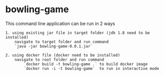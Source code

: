 # bowling-game
This command line application can be run in 2 ways

	1. using existing jar file in target folder	(jdk 1.8 need to be installed)
		navigate to target folder and run command 
		`java -jar bowling-game-0.0.1.jar`
	
	2. using docker file (docker need to be installed)
		navigate to root folder and run command 
			`docker build -t bowling-game .` to build docker image
			`docker run -i -t bowling-game`  to run in interactive mode
			
		
		
		
	
	
	
	